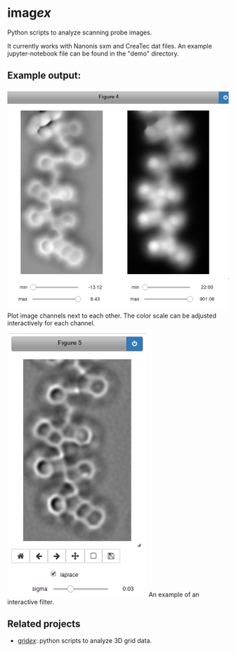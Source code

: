 # imag*ex*

Python scripts to analyze scanning probe images.

It currently works with Nanonis sxm and CreaTec dat files. An example jupyter-notebook file can be found in the "demo" directory.

## Example output:

![Plot image channels](demo/example_plot.png?raw=true "Plot image channels")
Plot image channels next to each other. The color scale can be adjusted interactively for each channel.

![Interactive filters](demo/example_filter.png?raw=true "Interactive filters")
An example of an interactive filter.


## Related projects

- [grid*ex*](https://github.com/alexriss/gridex): python scripts to analyze 3D grid data.


